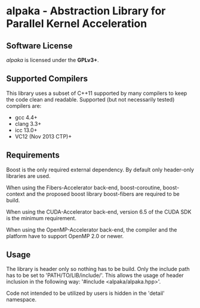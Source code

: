 alpaka - Abstraction Library for Parallel Kernel Acceleration
================================================================

Software License
----------------

*alpaka* is licensed under the **GPLv3+**. 

Supported Compilers
----------------

This library uses a subset of C++11 supported by many compilers to keep the code clean and readable.
Supported (but not necessarily tested) compilers are:
- gcc 4.4+
- clang 3.3+
- icc 13.0+
- VC12 (Nov 2013 CTP)+

Requirements
----------------

Boost is the only required external dependency. By default only header-only libraries are used.

When using the Fibers-Accelerator back-end, boost-coroutine, boost-context and the proposed boost library boost-fibers are required to be build.

When using the CUDA-Accelerator back-end, version 6.5 of the CUDA SDK is the minimum requirement.

When using the OpenMP-Accelerator back-end, the compiler and the platform have to support OpenMP 2.0 or newer.

Usage
----------------

The library is header only so nothing has to be build. Only the include path has to be set to 'PATH/TO/LIB/include/'.
This allows the usage of header inclusion in the following way: '#include &lt;alpaka/alpaka.hpp&gt;'.

Code not intended to be utilized by users is hidden in the 'detail' namespace.